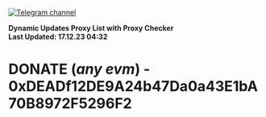 [![Telegram channel](https://img.shields.io/endpoint?url=https://runkit.io/damiankrawczyk/telegram-badge/branches/master?url=https://t.me/n4z4v0d)](https://t.me/n4z4v0d) 

**Dynamic Updates Proxy List with Proxy Checker**  
**Last Updated: 17.12.23 04:32**

# DONATE (_any evm_) - 0xDEADf12DE9A24b47Da0a43E1bA70B8972F5296F2
